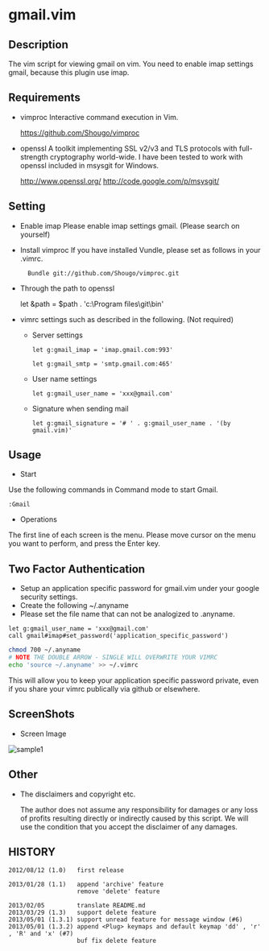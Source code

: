 gmail.vim
=========

Description
-----------
The vim script for viewing gmail on vim.
You need to enable imap settings gmail, because this plugin use imap.


Requirements
------------

* vimproc
Interactive command execution in Vim.

    https://github.com/Shougo/vimproc

* openssl
A toolkit implementing SSL v2/v3 and TLS protocols with full-strength cryptography world-wide.
I have been tested to work with openssl included in msysgit for Windows.

    http://www.openssl.org/
    http://code.google.com/p/msysgit/


Setting
-------

* Enable imap
    Please enable imap settings gmail.
    (Please search on yourself)

* Install vimproc
    If you have installed Vundle, please set as follows in your .vimrc.

        Bundle git://github.com/Shougo/vimproc.git

* Through the path to openssl

    let &path = $path . 'c:\Program files\git\bin'

* vimrc settings such as described in the following. (Not required)

  - Server settings

        let g:gmail_imap = 'imap.gmail.com:993'

        let g:gmail_smtp = 'smtp.gmail.com:465'

  - User name settings

        let g:gmail_user_name = 'xxx@gmail.com'

  - Signature when sending mail

        let g:gmail_signature = '# ' . g:gmail_user_name . '(by gmail.vim)'


Usage
-----

* Start

Use the following commands in Command mode to start Gmail.

    :Gmail

* Operations

The first line of each screen is the menu.
Please move cursor on the menu you want to perform, and press the Enter key.

Two Factor Authentication
-------------------------

* Setup an application specific password for gmail.vim under your google security settings.
* Create the following ~/.anyname
* Please set the file name that can not be analogized to .anyname.

```vim
let g:gmail_user_name = 'xxx@gmail.com'
call gmail#imap#set_password('application_specific_password')
```

```bash
chmod 700 ~/.anyname
# NOTE THE DOUBLE ARROW - SINGLE WILL OVERWRITE YOUR VIMRC
echo 'source ~/.anyname' >> ~/.vimrc
```

This will allow you to keep your application specific password private, even if you share your vimrc publically via github or elsewhere.

ScreenShots
-----------

* Screen Image

![sample1](http://yuratomo.up.seesaa.net/image/gmail.vim_20120812.PNG "sample1")

Other
-----------

* The disclaimers and copyright etc.

    The author does not assume any responsibility for damages or any loss of profits 
    resulting directly or indirectly caused by this script.
    We will use the condition that you accept the disclaimer of any damages.


HISTORY
-------
    2012/08/12 (1.0)   first release

    2013/01/28 (1.1)   append 'archive' feature
                       remove 'delete' feature

    2013/02/05         translate README.md
    2013/03/29 (1.3)   support delete feature
    2013/05/01 (1.3.1) support unread feature for message window (#6)
    2013/05/01 (1.3.2) append <Plug> keymaps and default keymap 'dd' , 'r' , 'R' and 'x' (#7)
                       buf fix delete feature

